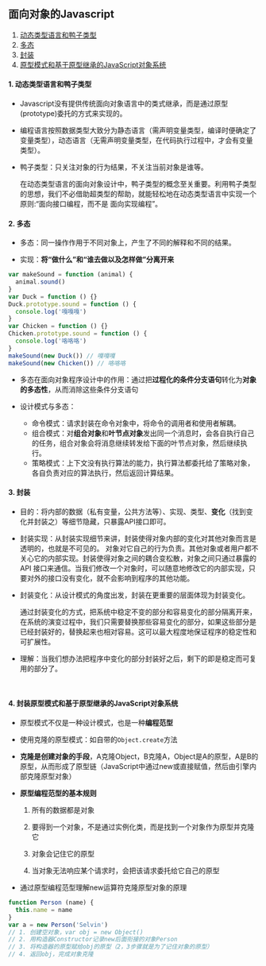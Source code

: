 ## 面向对象的Javascript
 
1. [动态类型语言和鸭子类型](#1)
2. [多态](#2)
3. [封装](#3)
4. [原型模式和基于原型继承的JavaScript对象系统](#4)



#### <a name="#1">1. 动态类型语言和鸭子类型</a>

  * Javascript没有提供传统面向对象语言中的类式继承，而是通过原型(prototype)委托的方式来实现的。

  * 编程语言按照数据类型大致分为静态语言（需声明变量类型，编译时便确定了变量类型），动态语言（无需声明变量类型，在代码执行过程中，才会有变量类型）。
  
  * 鸭子类型：只关注对象的行为结果，不关注当前对象是谁等。

    在动态类型语言的面向对象设计中，鸭子类型的概念至关重要。利用鸭子类型的思想，我们不必借助超类型的帮助，就能轻松地在动态类型语言中实现一个原则:“面向接口编程，而不是 面向实现编程”。



#### <a name="#2">2. 多态</a>

  * 多态：同一操作作用于不同对象上，产生了不同的解释和不同的结果。

  * 实现：**将“做什么”和“谁去做以及怎样做”分离开来**

  ```javascript
  var makeSound = function (animal) { 
    animal.sound()
  }
  var Duck = function () {}
  Duck.prototype.sound = function () { 
    console.log('嘎嘎嘎')
  }
  var Chicken = function () {}
  Chicken.prototype.sound = function () { 
    console.log('咯咯咯')
  }
  makeSound(new Duck()) // 嘎嘎嘎
  makeSound(new Chicken()) // 咯咯咯
  ```

  * 多态在面向对象程序设计中的作用：通过把**过程化的条件分支语句**转化为**对象的多态性**，从而消除这些条件分支语句

  * 设计模式与多态：

    * 命令模式：请求封装在命令对象中，将命令的调用者和使用者解耦。
    * 组合模式：对**组合对象**和**叶节点对象**发出同一个消息时，会各自执行自己的任务，组合对象会将消息继续转发给下面的叶节点对象，然后继续执行。
    * 策略模式：上下文没有执行算法的能力，执行算法都委托给了策略对象，各自负责对应的算法执行，然后返回计算结果。



#### <a name="#3">3. 封装</a>

  * 目的：将内部的数据（私有变量，公共方法等）、实现、类型、**变化**（找到变化并封装之）等细节隐藏，只暴露API接口即可。

  * 封装实现：从封装实现细节来讲，封装使得对象内部的变化对其他对象而言是透明的，也就是不可见的。 对象对它自己的行为负责。其他对象或者用户都不关心它的内部实现。封装使得对象之间的耦合变松散，对象之间只通过暴露的 API 接口来通信。当我们修改一个对象时，可以随意地修改它的内部实现，只要对外的接口没有变化，就不会影响到程序的其他功能。

  * 封装变化：从设计模式的角度出发，封装在更重要的层面体现为封装变化。
    
    通过封装变化的方式，把系统中稳定不变的部分和容易变化的部分隔离开来，在系统的演变过程中，我们只需要替换那些容易变化的部分，如果这些部分是已经封装好的，替换起来也相对容易。这可以最大程度地保证程序的稳定性和可扩展性。

  * 理解：当我们想办法把程序中变化的部分封装好之后，剩下的即是稳定而可复用的部分了。

    ​

#### <a name="#4">4. 封装原型模式和基于原型继承的JavaScript对象系统</a>

  * 原型模式不仅是一种设计模式，也是一种**编程范型**

  * 使用克隆的原型模式：如自带的`Object.create`方法

  * **克隆是创建对象的手段**，A克隆Object，B克隆A，Object是A的原型，A是B的原型，从而形成了原型链（JavaScript中通过new或直接赋值，然后由引擎内部克隆原型对象）

  * **原型编程范型的基本规则**

    1. 所有的数据都是对象

    2. 要得到一个对象，不是通过实例化类，而是找到一个对象作为原型并克隆它

    3. 对象会记住它的原型

    4. 当对象无法响应某个请求时，会把该请求委托给它自己的原型

  * 通过原型编程范型理解new运算符克隆原型对象的原理

  ```javascript
  function Person (name) {
    this.name = name
  }
  var a = new Person('Selvin')
  // 1. 创建空对象，var obj = new Object()
  // 2. 用构造器Constructor记录new后面衔接的对象Person
  // 3. 将构造器的原型赋给obj的原型（2，3步骤就是为了记住对象的原型）
  // 4. 返回obj，完成对象克隆
  ```